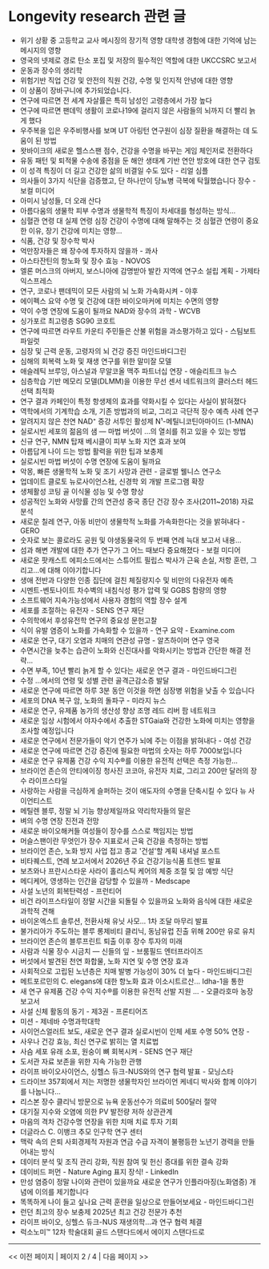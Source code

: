 # Longevity research 관련 글

- 위기 상황 중 고등학교 교사 메시징의 장기적 영향 대학생 경험에 대한 기억에 남는 메시지의 영향
- 영국의 넷제로 경로 탄소 포집 및 저장의 필수적인 역할에 대한 UKCCSRC 보고서
- 운동과 장수의 생리학
- 위험기반 직업 건강 및 안전의 직원 건강, 수명 및 인지적 안녕에 대한 영향
- 이 상품이 장바구니에 추가되었습니다.
- 연구에 따르면 전 세계 자살률은 특히 남성인 고령층에서 가장 높다
- 연구에 따르면 팬데믹 생활이 코로나19에 걸리지 않은 사람들의 뇌까지 더 빨리 늙게 했다
- 우주복을 입은 우주비행사를 보며 UT 아링턴 연구원이 심장 질환을 해결하는 데 도움이 된 방법
- 왓바이크의 새로운 헬스스팬 점수, 건강을 수명을 바꾸는 게임 체인저로 전환하다
- 유동 패턴 및 퇴적물 수송에 중점을 둔 해안 생태계 기반 연안 방호에 대한 연구 검토
- 이 성격 특징이 더 길고 건강한 삶의 비결일 수도 있다 - 리얼 심플
- 의사들이 3가지 식단을 검증했고, 단 하나만이 당뇨병 극복에 탁월했습니다  장수 - 보컬 미디어
- 아미시 남성들, 더 오래 산다
- 아름다움의 생물학 피부 수명과 생물학적 특징이 차세대를 형성하는 방식…
- 심혈관 연령 대 실제 연령 심장 건강이 수명에 대해 말해주는 것 심혈관 연령이 중요한 이유, 장기 건강에 미치는 영향…
- 식품, 건강 및 장수학 박사
- 억만장자들은 왜 장수에 투자하지 않을까 - 콰사
- 아스타잔틴의 항노화 및 장수 효능 - NOVOS
- 엘론 머스크의 아버지, 보스니아에 감명받아 발칸 지역에 연구소 설립 계획 - 가제타 익스프레스
- 연구, 코로나 팬데믹이 모든 사람의 뇌 노화 가속화시켜 - 야후
- 에이펙스 요약 수명 및 건강에 대한 바이오마커에 미치는 수면의 영향
- 약이 수명 연장에 도움이 될까요 NAD와 장수의 과학 - WCVB
- 싱가포르 최고령층 SG90 코호트
- 연구에 따르면 라우트 카운티 주민들은 산불 위험을 과소평가하고 있다 - 스팀보트 파일럿
- 심장 및 근력 운동, 고령자의 뇌 건강 증진  마인드바디그린
- 심해의 회복력 노화 및 재생 연구를 위한 말미잘 모델
- 애슬레틱 브루잉, 아스널과 무알코올 맥주 파트너십 연장 - 애슬리트크 뉴스
- 심층학습 기반 메모리 모델(DLMM)을 이용한 무선 센서 네트워크의 클러스터 헤드 선택 최적화
- 연구 결과 카페인이 특정 항생제의 효과를 약화시킬 수 있다는 사실이 밝혀졌다
- 역학에서의 기계학습 소개, 기존 방법과의 비교, 그리고 극단적 장수 예측 사례 연구
- 알려지지 않은 천연 NAD⁺ 증강 서투인 활성제 N¹-메틸니코틴아마이드 (1-MNA)
- 실로시빈 세포의 젊음의 샘 — 마법 버섯이 …의 열쇠를 쥐고 있을 수 있는 방법
- 신규 연구, NMN 탑재 베시클이 피부 노화 지연 효과 보여
- 아름답게 나이 드는 방법 활력을 위한 팁과 보충제
- 실로시빈 마법 버섯이 수명 연장에 도움이 될까요
- 악몽, 빠른 생물학적 노화 및 조기 사망과 관련 - 글로벌 웰니스 연구소
- 업데이트 클로토 뉴로사이언스社, 신경학 외 개발 프로그램 확장
- 생체활성 코팅 골 이식물 성능 및 수명 향상
- 성공적인 노화와 사망률 간의 연관성 중국 종단 건강 장수 조사(2011~2018) 자료 분석
- 새로운 칠레 연구, 아동 비만이 생물학적 노화를 가속화한다는 것을 밝혀내다 - GERO
- 숫자로 보는 콜로라도 공원 및 야생동물국의 두 번째 연례 늑대 보고서 내용…
- 섬과 해변 개발에 대한 추가 연구가 그 어느 때보다 중요해졌다 - 보컬 미디어
- 새로운 팟캐스트 에피소드에서는 스튜어트 필립스 박사가 근육 손실, 저항 훈련, 그리고…에 대해 이야기합니다
- 생애 전반과 다양한 인종 집단에 걸친 체질량지수 및 비만의 다유전자 예측
- 시멘트-벤토나이트 차수벽의 내침식성 평가 압력 및 GGBS 함량의 영향
- 소프트웨어 지속가능성에서 사용자 경험의 역할 장수 설계
- 세포를 조절하는 유전자 - SENS 연구 재단
- 수의학에서 후성유전학 연구의 중요성 문헌고찰
- 식이 유발 염증이 노화를 가속화할 수 있을까 - 연구 요약 - Examine.com
- 새로운 연구, 대기 오염과 치매의 연관성 규명 - 알츠하이머 연구 영국
- 수면시간을 늦추는 습관이 노화와 신진대사를 악화시키는 방법과 간단한 해결 전략…
- 수면 부족, 10년 빨리 늙게 할 수 있다는 새로운 연구 결과 - 마인드바디그린
- 수정 ...에서의 연령 및 성별 관련 골격근감소증 발달
- 새로운 연구에 따르면 하루 3분 동안 이것을 하면 심장병 위험을 낮출 수 있습니다
- 세포의 DNA 복구 암, 노화의 돌파구 - 미라지 뉴스
- 새로운 연구, 유제품 농가의 생산성 향상 조명  레드 리버 팜 네트워크
- 새로운 임상 시험에서 야자수에서 추출한 STGaia와 건강한 노화에 미치는 영향을 조사할 예정입니다
- 새로운 연구에서 전문가들이 악기 연주가 뇌에 주는 이점을 밝혀내다 - 여성 건강
- 새로운 연구에 따르면 건강 증진에 필요한 마법의 숫자는 하루 7000보입니다
- 새로운 연구 유제품 건강 수익 지수®를 이용한 유전적 선택은 측정 가능한…
- 브라이언 존슨의 안티에이징 청사진 코코아, 유전자 치료, 그리고 200만 달러의 장수 라이프스타일
- 사랑하는 사람을 극심하게 슬퍼하는 것이 애도자의 수명을 단축시킬 수 있다  뉴 사이언티스트
- 메틸렌 블루, 정말 뇌 기능 향상제일까요 약리학자들의 말은
- 벼의 수명 연장 진전과 전망
- 새로운 바이오해커들 여성들이 장수를 스스로 책임지는 방법
- 머슬스팬이란 무엇인가 장수 지표로서 근육 건강을 측정하는 방법
- 브라이언 존슨, 노화 방지 사업 접고 종교 '건설'할 계획  내셔널 포스트
- 비타퀘스트, 연례 보고서에서 2026년 주요 건강기능식품 트렌드 발표
- 보츠와나 프란시스타운 사라이 홀리스틱 케어의 체중 조절 및 암 예방 식단
- 메디케어, 영생하는 인간을 감당할 수 있을까 - Medscape
- 사설 노년의 회복탄력성 - 프런티어
- 비건 라이프스타일이 정말 시간을 되돌릴 수 있을까요 노화와 음식에 대한 새로운 과학적 견해
- 바이온엑스트 솔루션, 전환사채 유닛 사모… 1차 조달 마무리 발표
- 불가리아가 주도하는 블루 롱제비티 클리닉, 동남유럽 진출 위해 200만 유로 유치
- 브라이언 존슨의 블루프린트 퇴출 이후 장수 투자의 미래
- 사람과 식물 장수 시금치 — 신들의 잎 - 브룸필드 엔터프라이즈
- 버섯에서 발견된 천연 화합물, 노화 지연 및 수명 연장 효과
- 사회적으로 고립된 노년층은 치매 발병 가능성이 30% 더 높다 - 마인드바디그린
- 메트포르민의 C. elegans에 대한 항노화 효과 이소시트르산... Idha-1을 통한
- 새 연구 유제품 건강 수익 지수®를 이용한 유전적 선발 지원 ... - 오클라호마 농장 보고서
- 사설 신체 활동의 동기 - 제3권 - 프론티어즈
- 미션 - 제네바 수명과학대학
- 사이언스얼러트 보도, 새로운 연구 결과 실로시빈이 인체 세포 수명 50% 연장 -
- 사우나 건강 효능, 최신 연구로 밝히는 열 치료법
- 사슴 세포 유래 소포, 원숭이 뼈 회복시켜 - SENS 연구 재단
- 도서관 자료 보존을 위한 지속 가능한 관행
- 라이프 바이오사이언스, 싱헬스 듀크-NUS와의 연구 협력 발표 - 모닝스타
- 드라이브 357회에서 저는 저명한 생물학자인 브라이언 케네디 박사와 함께 이야기를 나눕니다…
- 리스본 장수 클리닉 방문으로 뉴욕 운동선수가 의료비 500달러 절약
- 대기질 지수와 오염에 의한 PV 발전량 저하 상관관계
- 마음의 격차 건강수명 연장을 위한 치매 치료 투자 기회
- 더글라스 C. 이뱅크 추모  인구학 연구 센터
- 맥락 속의 은퇴 사회경제적 자원과 연금 수급 자격이 불평등한 노년기 경력을 만들어내는 방식
- 데이터 분석 및 조직 관리 강화, 직원 참여 및 헌신 증대를 위한 결속 강화
- 데이비드 퍼먼 - Nature Aging 표지 장식! - LinkedIn
- 만성 염증이 정말 나이와 관련이 있을까요 새로운 연구가 인플라마징(노화염증) 개념에 이의를 제기합니다
- 똑똑하게 나이 들고 싶나요 근력 훈련을 일상으로 만들어보세요 - 마인드바디그린
- 런던 최고의 장수 보충제 2025년 최고 건강 전문가 추천
- 라이프 바이오, 싱헬스 듀크-NUS 재생의학…과 연구 협력 체결
- 럭소노미™ 12차 학술대회 골드 스탠다드에서 에이지 스탠다드로

---
<< 이전 페이지  |  페이지 2 / 4  |  다음 페이지 >>